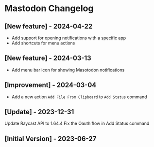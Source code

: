 # Mastodon Changelog

## [New feature] - 2024-04-22

- Add support for opening notifications with a specific app
- Add shortcuts for menu actions

## [New feature] - 2024-03-13

- Add menu bar icon for showing Masotodon notifications

## [Improvement] - 2024-03-04

- Add a new action `Add File From Clipboard` to `Add Status` command

## [Update] - 2023-12-31

Update Raycast API to 1.64.4
Fix the Oauth flow in Add Status command

## [Initial Version] - 2023-06-27

